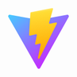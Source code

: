 <svg xmlns="http://www.w3.org/2000/svg" width="128" height="128" viewBox="0 0 128 128">
	<defs>
		<linearGradient id="deviconVitejs0" x1="6" x2="235" y1="33" y2="344" gradientTransform="translate(0 .937)scale(.3122)" gradientUnits="userSpaceOnUse">
			<stop offset="0" stop-color="#41d1ff" />
			<stop offset="1" stop-color="#bd34fe" />
		</linearGradient>
		<linearGradient id="deviconVitejs1" x1="194.651" x2="236.076" y1="8.818" y2="292.989" gradientTransform="translate(0 .937)scale(.3122)" gradientUnits="userSpaceOnUse">
			<stop offset="0" stop-color="#ffea83" />
			<stop offset=".083" stop-color="#ffdd35" />
			<stop offset="1" stop-color="#ffa800" />
		</linearGradient>
	</defs>
	<path fill="url(#deviconVitejs0)" d="M124.766 19.52L67.324 122.238c-1.187 2.121-4.234 2.133-5.437.024L3.305 19.532c-1.313-2.302.652-5.087 3.261-4.622L64.07 25.187a3.1 3.1 0 0 0 1.11 0l56.3-10.261c2.598-.473 4.575 2.289 3.286 4.594m0 0" />
	<path fill="url(#deviconVitejs1)" d="M91.46 1.43L48.954 9.758a1.56 1.56 0 0 0-1.258 1.437l-2.617 44.168a1.563 1.563 0 0 0 1.91 1.614l11.836-2.735a1.562 1.562 0 0 1 1.88 1.836l-3.517 17.219a1.562 1.562 0 0 0 1.985 1.805l7.308-2.223c1.133-.344 2.223.652 1.985 1.812l-5.59 27.047c-.348 1.692 1.902 2.614 2.84 1.164l.625-.968l34.64-69.13c.582-1.16-.421-2.48-1.69-2.234l-12.185 2.352a1.558 1.558 0 0 1-1.793-1.965l7.95-27.562A1.56 1.56 0 0 0 91.46 1.43m0 0" />
</svg>
